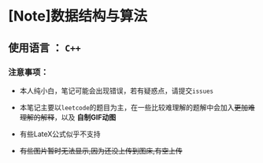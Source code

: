 # [Note]数据结构与算法

## 使用语言 ： `C++`

### 注意事项：

* 本人纯小白，笔记可能会出现错误，若有疑惑点，请提交`issues`

* 本笔记主要以`leetcode`的题目为主，在一些比较难理解的题解中会加入~~更加难理解的解释~~，以及 **自制GIF动图**

* 有些LateX公式似乎不支持

* ~~有些图片暂时无法显示,因为还没上传到图床,有空上传~~
